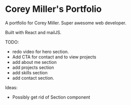 # Corey Miller's Portfolio
A portfolio for Corey Miller.
Super awesome web developer.

Built with React and mailJS.

TODO: 
- redo video for hero section.
- Add CTA for contact and to view projects
- add about me section
- add projects section
- add skills section
- add contact section.

Ideas: 
- Possibly get rid of Section component